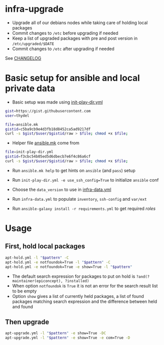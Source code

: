 # infra-upgrade

- Upgrade all of our debians nodes while taking care of holding local
  packages
- Commit changes to `/etc` before upgrading if needed
- Keep a list of upgraded packages with pre and post version in `/etc/upgraded/$DATE`
- Commit changes to `/etc` after upgrading if needed

See [CHANGELOG][]

[CHANGELOG]: CHANGELOG.md

# Basic setup for ansible and local private data

- Basic setup was made using [init-play-dir.yml](init-play-dir.yml)

```bash
gist=https://gist.githubusercontent.com
user=thydel

file=ansible.mk
gistid=c5ba9cb9e4d3fb18d8452ca5ad9217df
curl -s $gist/$user/$gistid/raw > $file; chmod +x $file;
```

- Helper file [ansible.mk](ansible.mk) come from

```bash
file=init-play-dir.yml
gistid=f3cbc54b05ed5d6dbecb7e6f4c86a6cf
curl -s $gist/$user/$gistid/raw > $file; chmod +x $file;
```

- Run `ansible.mk help` to get hints on `ansible` (and `pass`) setup

- Run `init-play-dir.yml -e use_ssh_config=True` to initialize `ansible` conf

- Choose the `data_version` to use in [infra-data.yml](infra-data.yml)

- Run `infra-data.yml` to populate `inventory`, `ssh-config` and `var/ext`

- Run `ansible-galaxy install -r requirements.yml` to get required *roles*

# Usage

## First, hold local packages

```bash
apt-hold.yml -l "$pattern" -C
apt-hold.yml -e notfoundok=True -l "$pattern" -C
apt-hold.yml -e notfoundok=True -e show=True -l "$pattern"
```

- The default search expression for packages to put on hold is
  `?and(?maintainer(epiconcept), ?installed)`
- When option `notfoundok` is `True` it is not an error for the search
  result list to be empty
- Option `show` gives a list of currently held packages, a list of
  found packages matching search expression and the difference between
  held and found

## Then upgrade

```bash
apt-upgrade.yml -l "$pattern" -e show=True -DC
apt-upgrade.yml -l "$pattern" -e show=True -e com=True -D
```
